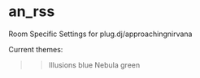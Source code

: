 # an_rss
Room Specific Settings for plug.dj/approachingnirvana

Current themes:

>> Illusions blue
>> Nebula green
